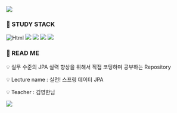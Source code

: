 <img src="https://capsule-render.vercel.app/api?type=waving&color=BDBDC8&height=150&section=header&text=🔥🖥️KTU's%20JPA%20Study%20Repository!🖥️🔥&fontSize=30&fontAlignY=30" />

### 📌 STUDY STACK
<img alt="Html" src ="https://img.shields.io/badge/JAVA-grey"></img>
<img src="https://img.shields.io/badge/SpringBoot-darkgreen?style=flat&logo=Spring Boot&logoColor=black"/>
<img src="https://img.shields.io/badge/Spring Data JPA-darkgreen"/>
<img src="https://img.shields.io/badge/JPA-cadetblue"/>
<img src="https://img.shields.io/badge/Hibernate-darkgoldenrod?style=flat&logo=Hibernate&logoColor=black"/>


### 📌 READ ME
💡 실무 수준의 JPA 실력 향상을 위해서 직접 코딩하며 공부하는 Repository 


💡 Lecture name : 실전! 스프링 데이터 JPA


💡 Teacher : 김영한님


<img src="https://capsule-render.vercel.app/api?type=waving&color=BDBDC8&height=150&section=footer" />

